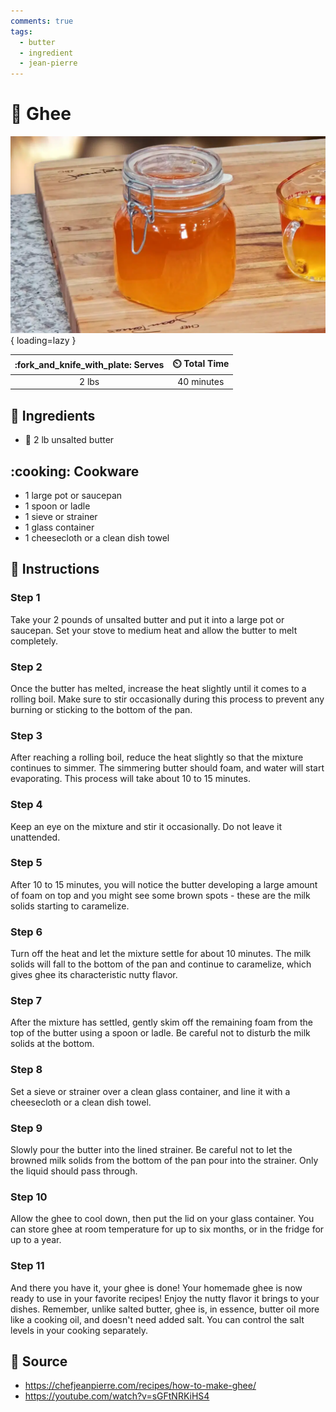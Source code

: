 ```yaml
---
comments: true
tags:
  - butter
  - ingredient
  - jean-pierre
---
```

# :butter: Ghee

![Ghee][1]{ loading=lazy }

| :fork_and_knife_with_plate: Serves | :timer_clock: Total Time |
|:----------------------------------:|:-----------------------: |
| 2 lbs | 40 minutes |

## :salt: Ingredients

- :butter: 2 lb unsalted butter

## :cooking: Cookware

- 1 large pot or saucepan
- 1 spoon or ladle
- 1 sieve or strainer
- 1 glass container
- 1 cheesecloth or a clean dish towel

## :pencil: Instructions

### Step 1

Take your 2 pounds of unsalted butter and put it into a large pot or saucepan. Set your stove to medium heat and allow
the butter to melt completely.

### Step 2

Once the butter has melted, increase the heat slightly until it comes to a rolling boil. Make sure to stir occasionally
during this process to prevent any burning or sticking to the bottom of the pan.

### Step 3

After reaching a rolling boil, reduce the heat slightly so that the mixture continues to simmer. The simmering butter
should foam, and water will start evaporating. This process will take about 10 to 15 minutes.

### Step 4

Keep an eye on the mixture and stir it occasionally. Do not leave it unattended.

### Step 5

After 10 to 15 minutes, you will notice the butter developing a large amount of foam on top and you might see some brown
spots - these are the milk solids starting to caramelize.

### Step 6

Turn off the heat and let the mixture settle for about 10 minutes. The milk solids will fall to the bottom of the pan
and continue to caramelize, which gives ghee its characteristic nutty flavor.

### Step 7

After the mixture has settled, gently skim off the remaining foam from the top of the butter using a spoon or ladle. Be
careful not to disturb the milk solids at the bottom.

### Step 8

Set a sieve or strainer over a clean glass container, and line it with a cheesecloth or a clean dish towel.

### Step 9

Slowly pour the butter into the lined strainer. Be careful not to let the browned milk solids from the bottom of the pan
pour into the strainer. Only the liquid should pass through.

### Step 10

Allow the ghee to cool down, then put the lid on your glass container. You can store ghee at room temperature for up to
six months, or in the fridge for up to a year.

### Step 11

And there you have it, your ghee is done! Your homemade ghee is now ready to use in your favorite recipes! Enjoy the
nutty flavor it brings to your dishes. Remember, unlike salted butter, ghee is, in essence, butter oil more like a
cooking oil, and doesn't need added salt. You can control the salt levels in your cooking separately.

## :link: Source

- <https://chefjeanpierre.com/recipes/how-to-make-ghee/>
- <https://youtube.com/watch?v=sGFtNRKiHS4>

[1]: <../../assets/images/ghee.png>
